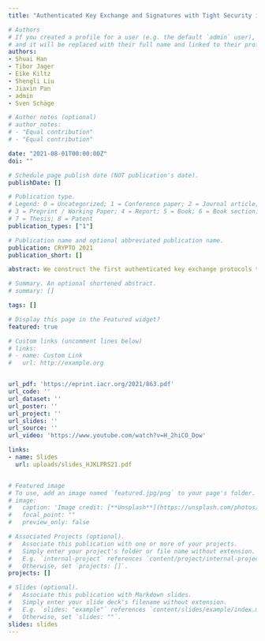 ```yaml
---
title: "Authenticated Key Exchange and Signatures with Tight Security in the Standard Model"

# Authors
# If you created a profile for a user (e.g. the default `admin` user), write the username (folder name) here 
# and it will be replaced with their full name and linked to their profile.
authors:
- Shuai Han
- Tibor Jager
- Eike Kiltz
- Shengli Liu
- Jiaxin Pan
- admin
- Sven Schäge

# Author notes (optional)
# author_notes:
# - "Equal contribution"
# - "Equal contribution"

date: "2021-08-01T00:00:00Z"
doi: ""

# Schedule page publish date (NOT publication's date).
publishDate: []

# Publication type.
# Legend: 0 = Uncategorized; 1 = Conference paper; 2 = Journal article;
# 3 = Preprint / Working Paper; 4 = Report; 5 = Book; 6 = Book section;
# 7 = Thesis; 8 = Patent
publication_types: ["1"]

# Publication name and optional abbreviated publication name.
publication: CRYPTO 2021
publication_short: []

abstract: We construct the first authenticated key exchange protocols that achieve tight security in the *standard model*. Previous works either relied on techniques that seem to inherently require a random oracle, or achieved only ``Multi-Bit-Guess'' security, which is not known to compose tightly, for instance, to build a secure channel. Our constructions are generic, based on digital signatures and key encapsulation mechanisms (KEMs). The main technical challenges we resolve is to determine suitable KEM security notions which on the one hand are strong enough to yield tight security, but at the same time weak enough to be efficiently instantiable in the standard model, based on standard techniques such as universal hash proof systems. Digital signature schemes with tight multi-user security in presence of adaptive corruptions are a central building block, which is used in all known constructions of tightly-secure AKE with full forward security. We identify a subtle gap in the security proof of the only previously known efficient standard model scheme by Bader et al. (TCC 2015). We develop a new variant, which yields the currently most efficient signature scheme that achieves this strong security notion without random oracles and based on standard hardness assumptions.

# Summary. An optional shortened abstract.
# summary: []

tags: []

# Display this page in the Featured widget?
featured: true

# Custom links (uncomment lines below)
# links:
# - name: Custom Link
#   url: http://example.org


url_pdf: 'https://eprint.iacr.org/2021/863.pdf'
url_code: ''
url_dataset: ''
url_poster: ''
url_project: ''
url_slides: ''
url_source: ''
url_video: 'https://www.youtube.com/watch?v=H_2hiCO_Dow'

links:
- name: Slides
  url: uploads/slides_HJKLPRS21.pdf


# Featured image
# To use, add an image named `featured.jpg/png` to your page's folder. 
# image:
#   caption: 'Image credit: [**Unsplash**](https://unsplash.com/photos/pLCdAaMFLTE)'
#   focal_point: ""
#   preview_only: false

# Associated Projects (optional).
#   Associate this publication with one or more of your projects.
#   Simply enter your project's folder or file name without extension.
#   E.g. `internal-project` references `content/project/internal-project/index.md`.
#   Otherwise, set `projects: []`.
projects: []

# Slides (optional).
#   Associate this publication with Markdown slides.
#   Simply enter your slide deck's filename without extension.
#   E.g. `slides: "example"` references `content/slides/example/index.md`.
#   Otherwise, set `slides: ""`.
slides: slides
---
```

